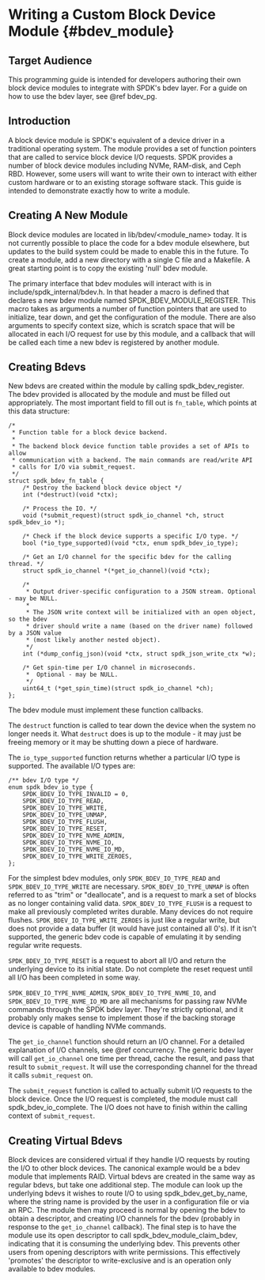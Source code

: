 # Writing a Custom Block Device Module {#bdev_module}

## Target Audience

This programming guide is intended for developers authoring their own block
device modules to integrate with SPDK's bdev layer. For a guide on how to use
the bdev layer, see @ref bdev_pg.

## Introduction

A block device module is SPDK's equivalent of a device driver in a traditional
operating system. The module provides a set of function pointers that are
called to service block device I/O requests. SPDK provides a number of block
device modules including NVMe, RAM-disk, and Ceph RBD. However, some users
will want to write their own to interact with either custom hardware or to an
existing storage software stack. This guide is intended to demonstrate exactly
how to write a module.

## Creating A New Module

Block device modules are located in lib/bdev/<module_name> today. It is not
currently possible to place the code for a bdev module elsewhere, but updates
to the build system could be made to enable this in the future. To create a
module, add a new directory with a single C file and a Makefile. A great
starting point is to copy the existing 'null' bdev module.

The primary interface that bdev modules will interact with is in
include/spdk_internal/bdev.h. In that header a macro is defined that declares
a new bdev module named SPDK_BDEV_MODULE_REGISTER. This macro takes as
arguments a number of function pointers that are used to initialize, tear
down, and get the configuration of the module. There are also arguments to
specify context size, which is scratch space that will be allocated in each
I/O request for use by this module, and a callback that will be called each
time a new bdev is registered by another module.

## Creating Bdevs

New bdevs are created within the module by calling spdk_bdev_register. The
bdev provided is allocated by the module and must be filled out appropriately.
The most important field to fill out is `fn_table`, which points at this data
structure:

~~~{.c}
/*
 * Function table for a block device backend.
 *
 * The backend block device function table provides a set of APIs to allow
 * communication with a backend. The main commands are read/write API
 * calls for I/O via submit_request.
 */
struct spdk_bdev_fn_table {
	/* Destroy the backend block device object */
	int (*destruct)(void *ctx);

	/* Process the IO. */
	void (*submit_request)(struct spdk_io_channel *ch, struct spdk_bdev_io *);

	/* Check if the block device supports a specific I/O type. */
	bool (*io_type_supported)(void *ctx, enum spdk_bdev_io_type);

	/* Get an I/O channel for the specific bdev for the calling thread. */
	struct spdk_io_channel *(*get_io_channel)(void *ctx);

	/*
	 * Output driver-specific configuration to a JSON stream. Optional - may be NULL.
	 *
	 * The JSON write context will be initialized with an open object, so the bdev
	 * driver should write a name (based on the driver name) followed by a JSON value
	 * (most likely another nested object).
	 */
	int (*dump_config_json)(void *ctx, struct spdk_json_write_ctx *w);

	/* Get spin-time per I/O channel in microseconds.
	 *  Optional - may be NULL.
	 */
	uint64_t (*get_spin_time)(struct spdk_io_channel *ch);
};
~~~

The bdev module must implement these function callbacks.

The `destruct` function is called to tear down the device when the system no longer needs it. What `destruct` does is up to the module - it may just be freeing memory or it may be shutting down a piece of hardware.

The `io_type_supported` function returns whether a particular I/O type is supported. The available I/O types are:

~~~{.c}
/** bdev I/O type */
enum spdk_bdev_io_type {
	SPDK_BDEV_IO_TYPE_INVALID = 0,
	SPDK_BDEV_IO_TYPE_READ,
	SPDK_BDEV_IO_TYPE_WRITE,
	SPDK_BDEV_IO_TYPE_UNMAP,
	SPDK_BDEV_IO_TYPE_FLUSH,
	SPDK_BDEV_IO_TYPE_RESET,
	SPDK_BDEV_IO_TYPE_NVME_ADMIN,
	SPDK_BDEV_IO_TYPE_NVME_IO,
	SPDK_BDEV_IO_TYPE_NVME_IO_MD,
	SPDK_BDEV_IO_TYPE_WRITE_ZEROES,
};
~~~

For the simplest bdev modules, only `SPDK_BDEV_IO_TYPE_READ` and
`SPDK_BDEV_IO_TYPE_WRITE` are necessary. `SPDK_BDEV_IO_TYPE_UNMAP` is often
referred to as "trim" or "deallocate", and is a request to mark a set of
blocks as no longer containing valid data. `SPDK_BDEV_IO_TYPE_FLUSH` is a
request to make all previously completed writes durable. Many devices do not
require flushes. `SPDK_BDEV_IO_TYPE_WRITE_ZEROES` is just like a regular
write, but does not provide a data buffer (it would have just contained all
0's). If it isn't supported, the generic bdev code is capable of emulating it
by sending regular write requests.

`SPDK_BDEV_IO_TYPE_RESET` is a request to abort all I/O and return the
underlying device to its initial state. Do not complete the reset request
until all I/O has been completed in some way.

`SPDK_BDEV_IO_TYPE_NVME_ADMIN`, `SPDK_BDEV_IO_TYPE_NVME_IO`, and
`SPDK_BDEV_IO_TYPE_NVME_IO_MD` are all mechanisms for passing raw NVMe
commands through the SPDK bdev layer. They're strictly optional, and it
probably only makes sense to implement those if the backing storage device is
capable of handling NVMe commands.

The `get_io_channel` function should return an I/O channel. For a detailed
explanation of I/O channels, see @ref concurrency. The generic bdev layer will
call `get_io_channel` one time per thread, cache the result, and pass that
result to `submit_request`. It will use the corresponding channel for the
thread it calls `submit_request` on.

The `submit_request` function is called to actually submit I/O requests to the
block device. Once the I/O request is completed, the module must call
spdk_bdev_io_complete. The I/O does not have to finish within the calling
context of `submit_request`.

## Creating Virtual Bdevs

Block devices are considered virtual if they handle I/O requests by routing
the I/O to other block devices. The canonical example would be a bdev module
that implements RAID. Virtual bdevs are created in the same way as regular
bdevs, but take one additional step. The module can look up the underlying
bdevs it wishes to route I/O to using spdk_bdev_get_by_name, where the string
name is provided by the user in a configuration file or via an RPC. The module
then may proceed is normal by opening the bdev to obtain a descriptor, and
creating I/O channels for the bdev (probably in response to the
`get_io_channel` callback). The final step is to have the module use its open
descriptor to call spdk_bdev_module_claim_bdev, indicating that it is
consuming the underlying bdev. This prevents other users from opening
descriptors with write permissions. This effectively 'promotes' the descriptor
to write-exclusive and is an operation only available to bdev modules.
